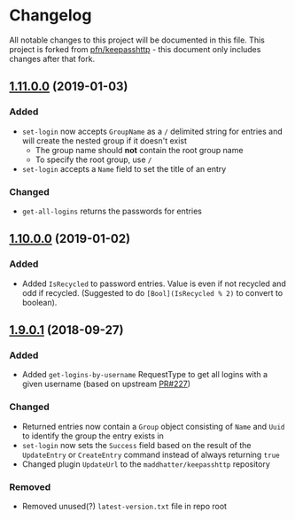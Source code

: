 # Changelog
All notable changes to this project will be documented in this file. This project is forked from [pfn/keepasshttp](https://github.com/pfn/keepasshttp) - this document only includes changes after that fork.

## [1.11.0.0] (2019-01-03)

### Added
 - `set-login` now accepts `GroupName` as a `/` delimited string for entries and will create the nested group if it doesn't exist
	 - The group name should **not** contain the root group name
	 - To specify the root group, use `/`
 - `set-login` accepts a `Name` field to set the title of an entry

### Changed
 - `get-all-logins` returns the passwords for entries

## [1.10.0.0] (2019-01-02)

### Added
 - Added `IsRecycled` to password entries. Value is even if not recycled and odd if recycled. (Suggested to do `[Bool](IsRecycled % 2)` to convert to boolean).

## [1.9.0.1] (2018-09-27)

### Added
 - Added `get-logins-by-username` RequestType to get all logins with a given username (based on upstream [PR#227](https://github.com/pfn/keepasshttp/pull/227))

### Changed
 - Returned entries now contain a `Group` object consisting of `Name` and `Uuid` to identify the group the entry exists in
 - `set-login` now sets the `Success` field based on the result of the `UpdateEntry` or `CreateEntry` command instead of always returning `true`
 - Changed plugin `UpdateUrl` to the `maddhatter/keepasshttp` repository

### Removed
 - Removed unused(?) `latest-version.txt` file in repo root
 
[Unreleased]: https://github.com/maddhatter/keepasshttp/compare/master...develop
[1.11.0.0]: https://github.com/pfn/keepasshttp/releases/tag/1.11.0.0
[1.10.0.0]: https://github.com/pfn/keepasshttp/releases/tag/1.10.0.0
[1.9.0.1]: https://github.com/pfn/keepasshttp/releases/tag/1.9.0.1
